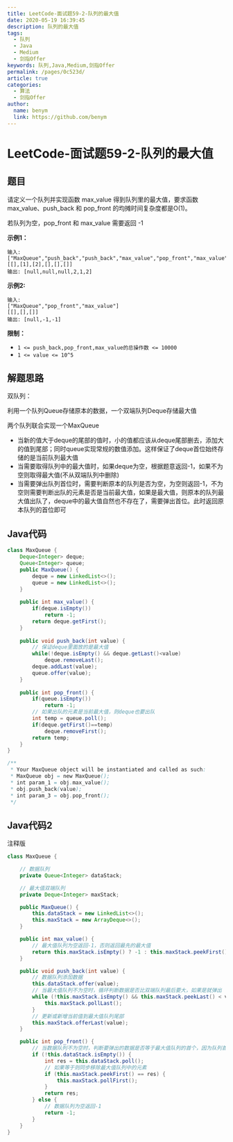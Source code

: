 ```yaml
---
title: LeetCode-面试题59-2-队列的最大值
date: 2020-05-19 16:39:45
description: 队列的最大值
tags: 
  - 队列
  - Java
  - Medium
  - 剑指Offer
keywords: 队列,Java,Medium,剑指Offer
permalink: /pages/0c523d/
article: true
categories: 
  - 算法
  - 剑指Offer
author: 
  name: benym
  link: https://github.com/benym
---
```


# LeetCode-面试题59-2-队列的最大值

## 题目

请定义一个队列并实现函数 max_value 得到队列里的最大值，要求函数max_value、push_back 和 pop_front 的均摊时间复杂度都是O(1)。

若队列为空，pop_front 和 max_value 需要返回 -1

**示例1：**

```
输入: 
["MaxQueue","push_back","push_back","max_value","pop_front","max_value"]
[[],[1],[2],[],[],[]]
输出: [null,null,null,2,1,2]
```

**示例2:**

```
输入: 
["MaxQueue","pop_front","max_value"]
[[],[],[]]
输出: [null,-1,-1]
```

**限制：**

- `1 <= push_back,pop_front,max_value的总操作数 <= 10000`
- `1 <= value <= 10^5`

## 解题思路

双队列：

利用一个队列Queue存储原本的数据，一个双端队列Deque存储最大值

两个队列联合实现一个MaxQueue

- 当新的值大于deque的尾部的值时，小的值都应该从deque尾部删去，添加大的值到尾部；同时queue实现常规的数值添加。这样保证了deque首位始终存储的是当前队列最大值
- 当需要取得队列中的最大值时，如果deque为空，根据题意返回-1，如果不为空则取得最大值(不从双端队列中删除)
- 当需要弹出队列首位时，需要判断原本的队列是否为空，为空则返回-1，不为空则需要判断出队的元素是否是当前最大值，如果是最大值，则原本的队列最大值出队了，deque中的最大值自然也不存在了，需要弹出首位。此时返回原本队列的首位即可

## Java代码

```java
class MaxQueue {
    Deque<Integer> deque;
    Queue<Integer> queue;
    public MaxQueue() {
        deque = new LinkedList<>();
        queue = new LinkedList<>();
    }
    
    public int max_value() {
        if(deque.isEmpty())
            return -1;
        return deque.getFirst();
    }
    
    public void push_back(int value) {
        // 保证deque里面放的是最大值
        while(!deque.isEmpty() && deque.getLast()<value)
            deque.removeLast();
        deque.addLast(value);
        queue.offer(value);
    }
    
    public int pop_front() {
        if(queue.isEmpty())
            return -1;
        // 如果出队的元素是当前最大值，则deque也要出队
        int temp = queue.poll();
        if(deque.getFirst()==temp)
            deque.removeFirst();
        return temp;
    }
}

/**
 * Your MaxQueue object will be instantiated and called as such:
 * MaxQueue obj = new MaxQueue();
 * int param_1 = obj.max_value();
 * obj.push_back(value);
 * int param_3 = obj.pop_front();
 */
```

## Java代码2

注释版
```java
class MaxQueue {

    // 数据队列
    private Queue<Integer> dataStack;

    // 最大值双端队列
    private Deque<Integer> maxStack;

    public MaxQueue() {
        this.dataStack = new LinkedList<>();
        this.maxStack = new ArrayDeque<>();
    }

    public int max_value() {
        // 最大值队列为空返回-1，否则返回最先的最大值
        return this.maxStack.isEmpty() ? -1 : this.maxStack.peekFirst();
    }

    public void push_back(int value) {
        // 数据队列添加数据
        this.dataStack.offer(value);
        // 当最大值队列不为空时，循环判断数据是否比双端队列最后要大，如果是就弹出
        while (!this.maxStack.isEmpty() && this.maxStack.peekLast() < value) {
            this.maxStack.pollLast();
        }
        // 更新或新增当前值到最大值队列尾部
        this.maxStack.offerLast(value);
    }

    public int pop_front() {
        // 当数据队列不为空时，判断要弹出的数据是否等于最大值队列的首个，因为队列首是最先添加的最大值
        if (!this.dataStack.isEmpty()) {
            int res = this.dataStack.poll();
            // 如果等于则同步移除最大值队列中的元素
            if (this.maxStack.peekFirst() == res) {
                this.maxStack.pollFirst();
            }
            return res;
        } else {
            // 数据队列为空返回-1
            return -1;
        }
    }
}
```


